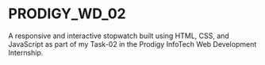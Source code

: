# PRODIGY_WD_02
A responsive and interactive stopwatch built using HTML, CSS, and JavaScript as part of my Task-02 in the Prodigy InfoTech Web Development Internship.
